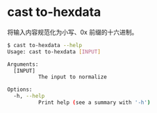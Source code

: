 # cast to-hexdata

将输入内容规范化为小写、0x 前缀的十六进制。

```bash
$ cast to-hexdata --help
Usage: cast to-hexdata [INPUT]

Arguments:
  [INPUT]
          The input to normalize

Options:
  -h, --help
          Print help (see a summary with '-h')
```